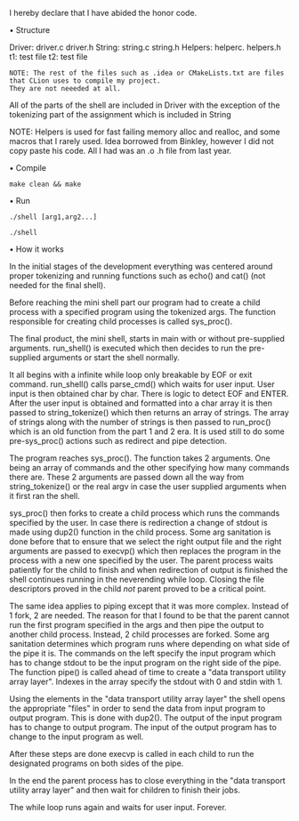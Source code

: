 I hereby declare that I have abided the honor code.

• Structure
  
  Driver:
    driver.c driver.h
  String:
    string.c string.h
  Helpers:
    helperc. helpers.h
  t1:
    test file
  t2:
    test file
    
````
NOTE: The rest of the files such as .idea or CMakeLists.txt are files that CLion uses to compile my project.
They are not neeeded at all.
````

All of the parts of the shell are included in Driver with the exception of the tokenizing part of the assignment
which is included in String

NOTE: Helpers is used for fast failing memory alloc and realloc, and some macros that I rarely used. 
Idea borrowed from Binkley, however I did not copy paste his code. All I had was an .o .h file from last year.

• Compile

````
make clean && make
````

• Run

````
./shell [arg1,arg2...]
````
````
./shell
````

• How it works

In the initial stages of the development everything was centered around proper tokenizing and running functions 
such as echo() and cat() (not needed for the final shell).

Before reaching the mini shell part our program had to create a child process with a specified program using the tokenized args.
The function responsible for creating child processes is called sys_proc().

The final product, the mini shell, starts in main with or without pre-supplied arguments. run_shell() is executed which then decides 
to run the pre-supplied arguments or start the shell normally. 

It all begins with a infinite while loop only breakable by EOF or exit command. run_shell() calls parse_cmd() which waits for user input. User input 
is then obtained char by char. There is logic to detect EOF and ENTER. After the user input is obtained and formatted into a char array it is then passed to string_tokenize() 
which then returns an array of strings. The array of strings along with the number of strings is then passed to run_proc() which is 
an old function from the part 1 and 2 era. It is used still to do some pre-sys_proc() actions such as redirect and pipe detection.

The program reaches sys_proc(). The function takes 2 arguments. One being an array of commands
and the other specifying how many commands there are. These 2 arguments are passed down all the way from string_tokenize() 
or the real argv in case the user supplied arguments when it first ran the shell.

sys_proc() then forks to create a child process which runs the commands specified by the user. In case there is redirection a change of stdout
is made using dup2() function in the child process. Some arg sanitation is done before that to ensure that we select the right output file and
the right arguments are passed to execvp() which then replaces the program in the process with a new one specified by the user. The parent process
waits patiently for the child to finish and when redirection of output is finished the shell continues running in the neverending while loop.
Closing the file descriptors proved in the child *not* parent proved to be a critical point.

The same idea applies to piping except that it was more complex. Instead of 1 fork, 2 are needed. The reason for that I found to be that
the parent cannot run the first program specified in the args and then pipe the output to another child process. Instead, 2 child processes
are forked. Some arg sanitation determines which program runs where depending on what side of the pipe it is. The commands on the left
specify the input program which has to change stdout to be the input program on the right side of the pipe. The function pipe() is called 
ahead of time to create a "data transport utility array layer". Indexes in the array specify the stdout with 0 and stdin with 1. 

Using the elements in the "data transport utility array layer" the shell opens the appropriate "files" in order to send the data from input program
to output program. This is done with dup2(). The output of the input program has to change to output program. The input of the output program
has to change to the input program as well.

After these steps are done execvp is called in each child to run the designated programs on both sides of the pipe.

In the end the parent process has to close everything in the "data transport utility array layer" and then wait for children to finish their jobs.

The while loop runs again and waits for user input. Forever.
